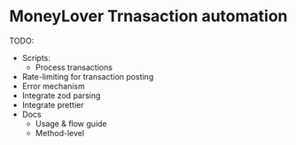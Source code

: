 # MoneyLover Trnasaction automation

TODO:
- Scripts:
  - Process transactions
- Rate-limiting for transaction posting
- Error mechanism
- Integrate zod parsing
- Integrate prettier
- Docs
  - Usage & flow guide
  - Method-level
